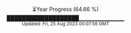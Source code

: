<p align="center">
⏳Year Progress (64.66 %) <br>
███████████████████▁▁▁▁▁▁▁▁▁▁▁ <br>
<sub>Updated: Fri, 25 Aug 2023 00:07:56 GMT</sub>
</p>

